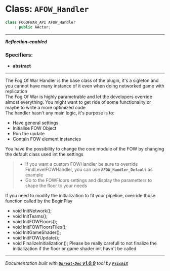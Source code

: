 # **Class: `AFOW_Handler`**

```cpp
class FOGOFWAR_API AFOW_Handler
    : public AActor;
```

---

**_Reflection-enabled_**

### Specifiers:
- **abstract**

---

The Fog Of War Handler is the base class of the plugin, it's a sigleton and you cannot have many instance of it even when doing networked game with replication<br />
The Fog Of War is highly parametrable and let the developers override almost everything. You might want to get ride of some functionality or maybe to write a more optimized code<br />
The handler hasn't any main logic, it's purpose is to:
- Have general settings
- Initialise FOW Object
- Run the update
- Contain FOW element instancies

You have the possibility to change the core module of the FOW by changing the default class used int the settings

> - If you want a custom FOWHandler be sure to override FindLevelFOWHandler, you can use **`AFOW_Handler_Default`** as example
> - Go to the FOWFloors settings and display the parametters to shape the floor to your needs

If you need to modify the initialization to fit your pipeline, override those function called by the BeginPlay
- void InitNetwork();
- void InitTeams();
- void InitFOWFloors();
- void InitFOWFloorsTiles();
- void InitGameShader();
- void InitFOWUpdate();
- void FinalizeInitialization();
Please be really carefull to not finalize the initialization if the floor or game shader init havn't be called


---
_Documentation built with [**`Unreal-Doc` v1.0.9**](https://github.com/PsichiX/unreal-doc) tool by [**`PsichiX`**](https://github.com/PsichiX)_